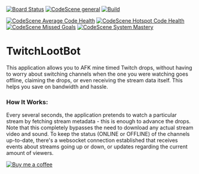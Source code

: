 [![Board Status](https://dev.azure.com/PixHike/671eab8c-4049-428e-8382-68ac7878f53f/9629bdf9-58bf-498e-ad7e-db4025f1d043/_apis/work/boardbadge/99c9f1b7-1d06-48a8-b61a-422d6ab84574)](https://dev.azure.com/PixHike/671eab8c-4049-428e-8382-68ac7878f53f/_boards/board/t/9629bdf9-58bf-498e-ad7e-db4025f1d043/Microsoft.RequirementCategory)    [![CodeScene general](https://codescene.io/images/analyzed-by-codescene-badge.svg)](https://codescene.io/projects/69802)    [![Build](https://github.com/mookechee/tdm-macos/actions/workflows/ci.yml/badge.svg?branch=main)](https://github.com/mookechee/tdm-macos/actions/workflows/ci.yml)

[![CodeScene Average Code Health](https://codescene.io/projects/69802/status-badges/average-code-health)](https://codescene.io/projects/69802)      [![CodeScene Hotspot Code Health](https://codescene.io/projects/69802/status-badges/hotspot-code-health)](https://codescene.io/projects/69802)  [![CodeScene Missed Goals](https://codescene.io/projects/69802/status-badges/missed-goals)](https://codescene.io/projects/69802)    [![CodeScene System Mastery](https://codescene.io/projects/69802/status-badges/system-mastery)](https://codescene.io/projects/69802)

# TwitchLootBot

This application allows you to AFK mine timed Twitch drops, without having to worry about switching channels when the one you were watching goes offline, claiming the drops, or even receiving the stream data itself. This helps you save on bandwidth and hassle.

### How It Works:

Every several seconds, the application pretends to watch a particular stream by fetching stream metadata - this is enough to advance the drops. Note that this completely bypasses the need to download any actual stream video and sound. To keep the status (ONLINE or OFFLINE) of the channels up-to-date, there's a websocket connection established that receives events about streams going up or down, or updates regarding the current amount of viewers.

[![Buy me a coffee](https://i.imgur.com/cL95gzE.png)](
    https://buymeacoffee.com/t4rjsfbmvbl
)